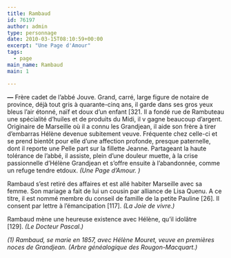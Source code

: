 ```yaml
---
title: Rambaud
id: 76197
author: admin
type: personnage
date: 2010-03-15T08:10:59+00:00
excerpt: "Une Page d'Amour"
tags:
  - page
main_name: Rambaud
main: 1

---
```

**—** Frère cadet de l&rsquo;abbé Jouve. Grand, carré, large figure de notaire de province, déjà tout gris à quarante-cinq ans, il garde dans ses gros yeux bleus l&rsquo;air étonné, naïf et doux d&rsquo;un enfant [321. Il a fondé rue de Rambuteau une spécialité d&rsquo;huiles et de produits du Midi, il v gagne beaucoup d&rsquo;argent. Originaire de Marseille où il a connu les Grandjean, il aide son frère à tirer d&rsquo;embarras Hélène devenue subitement veuve. Fréquente chez celle-ci et se prend bientôt pour elle d&rsquo;une affection profonde, presque paternelle, dont il reporte une Pelle part sur la fillette Jeanne. Partageant la haute tolérance de l&rsquo;abbé, il assiste, plein d&rsquo;une douleur muette, à la crise passionnelle d&rsquo;Hélène Grandjean et s&rsquo;offre ensuite à l&rsquo;abandonnée, comme un refuge tendre etdoux. _(Une Page d&rsquo;Amour. )_

Rambaud s&rsquo;est retiré des affaires et est allé habiter Marseille avec sa femme. Son mariage a fait de lui un cousin par alliance de Lisa Quenu. A ce titre, il est nommé membre du conseil de famille de la petite Pauline [26]. Il consent par lettre à l&rsquo;émancipation [117]. _(La Joie de vivre.)_

Rambaud mène une heureuse existence avec Hélène, qu&rsquo;il idolâtre [129]. _(Le Docteur Pascal.)_

_(1) Rambaud, se marie en 1857, avec Hélène Mouret, veuve en premières noces de Grandjean. (Arbre généalogique des Rougon-Macquart.)_